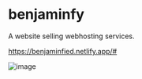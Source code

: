 # benjaminfy
A website selling webhosting services.

https://benjaminfied.netlify.app/#

![image](https://user-images.githubusercontent.com/80653191/157420734-6f10036f-efdf-4f8a-aa4c-2bb9a904cab3.png)
